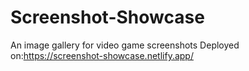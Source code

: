 # Screenshot-Showcase
An image gallery for video game screenshots
Deployed on:https://screenshot-showcase.netlify.app/
